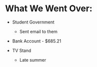 # What We Went Over:  

- Student Government
    - Sent email to them

- Bank Account - $685.21

- TV Stand
    - Late summer
